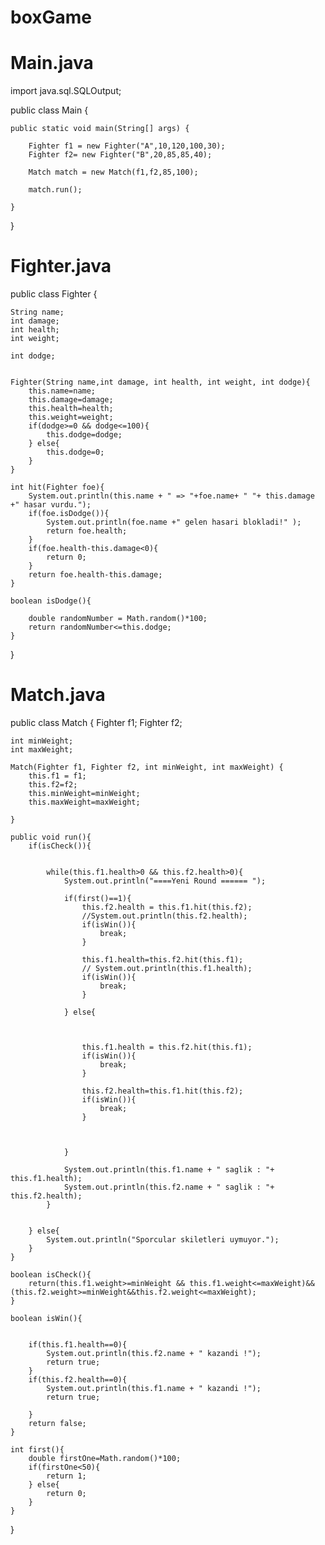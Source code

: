 # boxGame

# Main.java

import java.sql.SQLOutput;

public class Main {

    public static void main(String[] args) {

        Fighter f1 = new Fighter("A",10,120,100,30);
        Fighter f2= new Fighter("B",20,85,85,40);

        Match match = new Match(f1,f2,85,100);

        match.run();

    }
}


# Fighter.java
public class Fighter {

    String name;
    int damage;
    int health;
    int weight;

    int dodge;


    Fighter(String name,int damage, int health, int weight, int dodge){
        this.name=name;
        this.damage=damage;
        this.health=health;
        this.weight=weight;
        if(dodge>=0 && dodge<=100){
            this.dodge=dodge;
        } else{
            this.dodge=0;
        }
    }

    int hit(Fighter foe){
        System.out.println(this.name + " => "+foe.name+ " "+ this.damage +" hasar vurdu.");
        if(foe.isDodge()){
            System.out.println(foe.name +" gelen hasari blokladi!" );
            return foe.health;
        }
        if(foe.health-this.damage<0){
            return 0;
        }
        return foe.health-this.damage;
    }

    boolean isDodge(){

        double randomNumber = Math.random()*100;
        return randomNumber<=this.dodge;
    }
}

# Match.java
public class Match {
    Fighter f1;
    Fighter f2;

    int minWeight;
    int maxWeight;

    Match(Fighter f1, Fighter f2, int minWeight, int maxWeight) {
        this.f1 = f1;
        this.f2=f2;
        this.minWeight=minWeight;
        this.maxWeight=maxWeight;

    }

    public void run(){
        if(isCheck()){


            while(this.f1.health>0 && this.f2.health>0){
                System.out.println("====Yeni Round ====== ");

                if(first()==1){
                    this.f2.health = this.f1.hit(this.f2);
                    //System.out.println(this.f2.health);
                    if(isWin()){
                        break;
                    }

                    this.f1.health=this.f2.hit(this.f1);
                    // System.out.println(this.f1.health);
                    if(isWin()){
                        break;
                    }

                } else{



                    this.f1.health = this.f2.hit(this.f1);
                    if(isWin()){
                        break;
                    }

                    this.f2.health=this.f1.hit(this.f2);
                    if(isWin()){
                        break;
                    }



                }

                System.out.println(this.f1.name + " saglik : "+ this.f1.health);
                System.out.println(this.f2.name + " saglik : "+ this.f2.health);
            }


        } else{
            System.out.println("Sporcular skiletleri uymuyor.");
        }
    }

    boolean isCheck(){
        return(this.f1.weight>=minWeight && this.f1.weight<=maxWeight)&&(this.f2.weight>=minWeight&&this.f2.weight<=maxWeight);
    }

    boolean isWin(){


        if(this.f1.health==0){
            System.out.println(this.f2.name + " kazandi !");
            return true;
        }
        if(this.f2.health==0){
            System.out.println(this.f1.name + " kazandi !");
            return true;

        }
        return false;
    }

    int first(){
        double firstOne=Math.random()*100;
        if(firstOne<50){
            return 1;
        } else{
            return 0;
        }
    }

}


